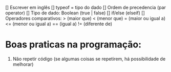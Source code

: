 [] Escrever em inglês
[] typeof = tipo do dado
[] Ordem de precedencia (par operator)
[] Tipo de dado: Boolean (true | false) 
[] if/else (elseif) 
[] Operadores comparativos:
    > (maior que)
    < (menor que)
    = (maior ou igual a)
    <= (menor ou igual a)
    == (igual a)
    != (diferente de)
  
# Boas praticas na programação:
  1. Não repetir código (se algumas coisas se repetirem, há possibilidade de melhorar)

